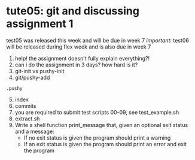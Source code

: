 # tute05: git and discussing assignment 1

test05 was released this week and will be due in week 7
*important*: test06 will be released during flex week and is also due in week 7

1. help! the assignment doesn't fully explain everything?!
2. can i do the assignment in 3 days? how hard is it?
3. git-init vs pushy-init
4. git/pushy-add
```
.pushy
```
5. index
6. commits
7. you are required to submit test scripts 00-09, see test_example.sh
9. extract.sh
12. Write a shell function print_message that, given an optional exit status and a message:
    - If no exit status is given the program should print a warning
    - If an exit status is given the program should print an error and exit the program

